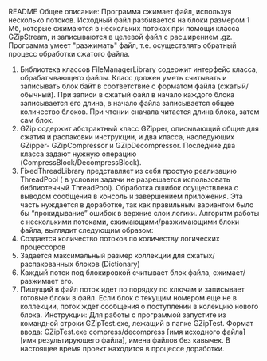 README
Общее описание:
Программа сжимает файл, используя несколько потоков. Исходный файл разбивается на блоки размером 1 Мб, которые сжимаются в нескольких потоках при помощи класса GZipStream, и записываются в целевой файл с расширением .gz. Программа умеет "разжимать" файл, т.е. осуществлять обратный процесс обработки сжатого файла.
1) Библиотека классов	FileManagerLibrary содержит интерфейс класса, обрабатывающего файлы. Класс должен уметь считывать и записывать блок байт в соответствие с форматом файла (сжатый/обычный). 
При записи в сжатый файл в начало каждого блока записывается его длина, в начало файла записывается общее количество блоков. При чтении сначала читается длина блока, затем сам блок.
2)	GZip содержит абстрактный класс GZipper, описывающий общие для сжатия и распаковки инструкции, и два класса, наследующих GZipper- GZipCompressor и GZipDecompressor. Последние два класса задают нужную операцию (CompressBlock/DecompressBlock).
3) FixedThreadLibrary представляет из себя простую реализацию ThreadPool ( в условии задачи не разрешается использовать библиотечный ThreadPool).
Обработка ошибок осуществлена с выводом сообщения в консоль и завершением приложения. Эта часть нуждается в доработке, так как правильным вариантом было бы “прокидывание” ошибок в верхние слои логики.
Алгоритм работы с несколькими потоками, сжимающими/разжимающими блоки файла, выглядит следующим образом:
1)	Создается количество потоков по количеству логических процессоров
2)	Задается максимальный размер коллекции для сжатых/распакованных блоков (Dictionary)
3)	Каждый поток под блокировкой считывает блок файла, сжимает/разжимает его. 
4)	Пишущий в файл поток идет по порядку по ключам и записывает готовые блоки в файл. Если блок с текущим номером еще не в коллекции, поток ждет сообщения о поступлении в колекцию нового блока.
Инструкции:
Для работы с программой запустите из командной строки GZipTest.exe, лежащий в папке GZipTest. Формат ввода: GZipTest.exe compress/decompress [имя исходного файла] [имя результирующего файла], имена файлов без кавычек.
В настоящее время проект находится в процессе доработки.
